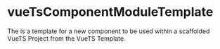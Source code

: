 # vueTsComponentModuleTemplate
The is a template for a new component to be used within a scaffolded VueTS Project from the VueTS Template. 

